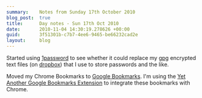 ```yaml
---
summary:    Notes from Sunday 17th October 2010
blog_post:  true
title:      Day notes - Sun 17th Oct 2010
date:       2010-11-04 14:30:19.278626 +00:00
guid:       3f51301b-c7b7-4ee6-9465-be66232cad2e
layout:     blog
---
```

Started using [1password](http://agilewebsolutions.com/products/1Password) to see whether it could replace my [gpg](http://www.gnupg.org/) encrypted text files (on [dropbox](https://www.dropbox.com/)) that I use to store passwords and the like.

Moved my Chrome Bookmarks to [Google Bookmarks](https://www.google.com/bookmarks).  I'm using the [Yet Another Google Bookmarks Extension](https://chrome.google.com/extensions/detail/jdnejaepfmacfdmhkplckpfdcjgbeode) to integrate these bookmarks with Chrome.
